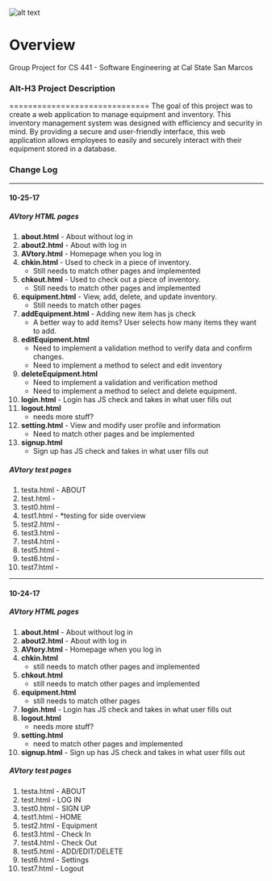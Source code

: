 ![alt text][logo]

[logo]: https://s3-us-west-2.amazonaws.com/cs-441-avtory/images/AVtory_logo_Cropped.png "AVtory Logo"

# Overview
Group Project for CS 441 - Software Engineering at Cal State San Marcos


### Alt-H3 Project Description
==============================
The goal of this project was to create a web application to manage equipment and inventory. This inventory management system was designed with efficiency and security in mind. By providing a secure and user-friendly interface, this web application allows employees to easily and securely interact with their equipment stored in a database.


### Change Log 
---
#### 10-25-17 
##### AVtory HTML pages
1. **about.html** - About without log in 
2. **about2.html** - About with log in 
3. **AVtory.html** - Homepage when you log in 
4. **chkin.html** - Used to check in a piece of inventory.
	* Still needs to match other pages and implemented
5. **chkout.html** - Used to check out a piece of inventory. 
	* Still needs to match other pages and implemented
6. **equipment.html** - View, add, delete, and update inventory. 
	* Still needs to match other pages 
7. **addEquipment.html** - Adding new item has js check
	* A better way to add items? User selects how many items they want to add.    	      
8. **editEquipment.html**
	* Need to implement a validation method to verify data and confirm changes. 
	* Need to implement a method to select and edit inventory
9. **deleteEquipment.html**
	* Need to implement a validation and verification method 
	* Need to implement a method to select and delete equipment. 
10. **login.html** - Login has JS check and takes in what user fills out
11. **logout.html**
	* needs more stuff?
12. **setting.html** - View and modify user profile and information
	* Need to match other pages and be implemented
13. **signup.html** 
	* Sign up has JS check and takes in what user fills out 

##### AVtory test pages
1. testa.html - ABOUT 
2. test.html  - 
3. test0.html - 
4. test1.html - *testing for side overview
5. test2.html - 
6. test3.html - 
7. test4.html - 
8. test5.html - 
9. test6.html - 
10. test7.html - 
---
#### 10-24-17 
##### AVtory HTML pages
1. **about.html** - About without log in 
2. **about2.html** - About with log in 
3. **AVtory.html** - Homepage when you log in 
4. **chkin.html** 
	* still needs to match other pages and implemented
5. **chkout.html**
	* still needs to match other pages and implemented
6. **equipment.html**
	* still needs to match other pages 
7. **login.html** - Login has JS check and takes in what user fills out
8. **logout.html**
	* needs more stuff?
9. **setting.html**
	* need to match other pages and implemented
10. **signup.html** - Sign up has JS check and takes in what user fills out 

##### AVtory test pages
1. testa.html - ABOUT 
2. test.html  - LOG IN
3. test0.html - SIGN UP
4. test1.html - HOME
5. test2.html - Equipment
6. test3.html - Check In
7. test4.html - Check Out 
8. test5.html - ADD/EDIT/DELETE
9. test6.html - Settings
10. test7.html - Logout 
